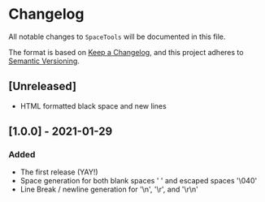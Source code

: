 # Changelog

All notable changes to `SpaceTools` will be documented in this file.

The format is based on [Keep a Changelog](https://keepachangelog.com/en/1.0.0/),
and this project adheres to [Semantic Versioning](https://semver.org/spec/v2.0.0.html).

## [Unreleased]
- HTML formatted black space and new lines

## [1.0.0] - 2021-01-29

### Added
- The first release (YAY!)
- Space generation for both blank spaces ' ' and escaped spaces '\040'
- Line Break / newline generation for '\n', '\r', and '\r\n'